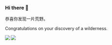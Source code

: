 ### Hi there 👋

恭喜你发现一片荒野。

Congratulations on your discovery of a wilderness.

<a href="">
  <img align="left" src="https://github-readme-stats.vercel.app/api?username=tmpbook&show_icons=true" />
</a>
<a href="">
  <img align="left" src="https://github-readme-stats.vercel.app/api/top-langs/?username=tmpbook&hide=CSS,JavaScript,html,ruby,Shell,Makefile,Dockerfile&layout=compact" />
</a>

<!--
**tmpbook/tmpbook** is a ✨ _special_ ✨ repository because its `README.md` (this file) appears on your GitHub profile.

Here are some ideas to get you started:

- 🔭 I’m currently working on ...
- 🌱 I’m currently learning ...
- 👯 I’m looking to collaborate on ...
- 🤔 I’m looking for help with ...
- 💬 Ask me about ...
- 📫 How to reach me: ...
- 😄 Pronouns: ...
- ⚡ Fun fact: ...
-->
